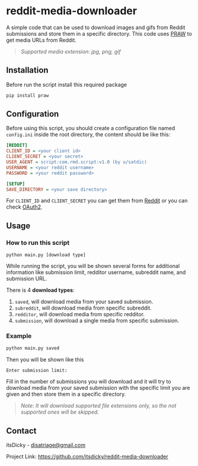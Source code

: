 # reddit-media-downloader

A simple code that can be used to download images and gifs from Reddit submissions and store them in a specific directory. This code uses [PRAW](https://praw.readthedocs.io/en/stable/) to get media URLs from Reddit.

> _Supported media extension: jpg, png, gif_

## Installation

Before run the script install this required package

```bash
pip install praw
```

## Configuration

Before using this script, you should create a configuration file named `config.ini` inside the root directory, the content should be like this:

```ini
[REDDIT]
CLIENT_ID = <your client id>
CLIENT_SECRET = <your secret>
USER_AGENT = script:com.rmd.script:v1.0 (by u/satdic)
USERNAME = <your reddit username>
PASSWORD = <your reddit password>

[SETUP]
SAVE_DIRECTORY = <your save directory>
```

For `CLIENT_ID` and `CLIENT_SECRET` you can get them from [Reddit](https://www.reddit.com/prefs/apps) or you can check [OAuth2](https://github.com/reddit-archive/reddit/wiki/OAuth2).

## Usage

### How to run this script

```
python main.py [download type]
```

While running the script, you will be shown several forms for additional information like submission limit, redditor username, subreddit name, and submission URL.

There is 4 __download types__:
1. `saved`, will download media from your saved submission.
2. `subreddit`, will download media from specific subreddit.
3. `redditor`, will download media from specific redditor.
4. `submission`, will download a single media from specific submission.

### Example

```bash
python main.py saved
```

Then you will be shown like this

```
Enter submission limit:
```

Fill in the number of submissions you will download and it will try to download media from your saved submission with the specific limit you are given and then store them in a specific directory.

> _Note: It will download supported file extensions only, so the not supported ones will be skipped._

## Contact

itsDicky - disatriage@gmail.com

Project Link: https://github.com/itsdicky/reddit-media-downloader